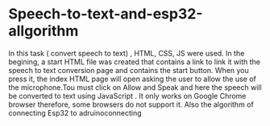 # Speech-to-text-and-esp32-allgorithm
In this task ( convert speech to text) , HTML, CSS, JS were used. In the begining, a start HTML file was created that contains a link to link it with the speech to text conversion page and contains the start button. When you press it, the index HTML page will open asking the user to allow the use of the microphone.Tou must click on Allow and Speak and here the speech will be converted to text using JavaScript . It only works on Google Chrome browser therefore, some browsers do not support it.   Also the algorithm  of connecting Esp32 to adruinoconnecting 
